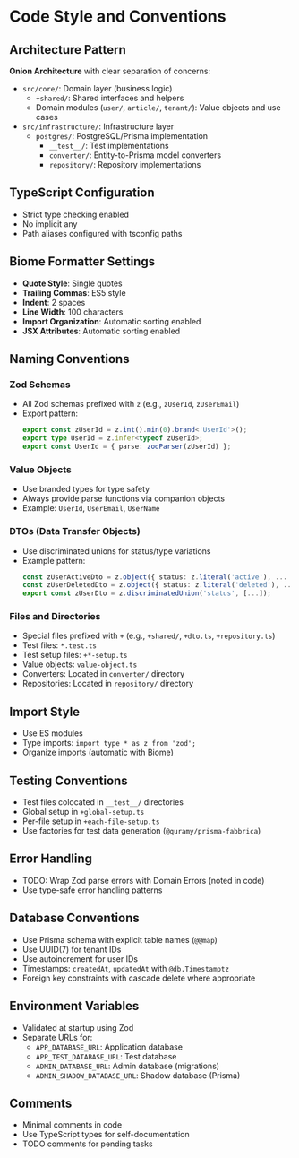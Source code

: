 # Code Style and Conventions

## Architecture Pattern
**Onion Architecture** with clear separation of concerns:
- `src/core/`: Domain layer (business logic)
  - `+shared/`: Shared interfaces and helpers
  - Domain modules (`user/`, `article/`, `tenant/`): Value objects and use cases
- `src/infrastructure/`: Infrastructure layer
  - `postgres/`: PostgreSQL/Prisma implementation
    - `__test__/`: Test implementations
    - `converter/`: Entity-to-Prisma model converters
    - `repository/`: Repository implementations

## TypeScript Configuration
- Strict type checking enabled
- No implicit any
- Path aliases configured with tsconfig paths

## Biome Formatter Settings
- **Quote Style**: Single quotes
- **Trailing Commas**: ES5 style
- **Indent**: 2 spaces
- **Line Width**: 100 characters
- **Import Organization**: Automatic sorting enabled
- **JSX Attributes**: Automatic sorting enabled

## Naming Conventions

### Zod Schemas
- All Zod schemas prefixed with `z` (e.g., `zUserId`, `zUserEmail`)
- Export pattern:
  ```typescript
  export const zUserId = z.int().min(0).brand<'UserId'>();
  export type UserId = z.infer<typeof zUserId>;
  export const UserId = { parse: zodParser(zUserId) };
  ```

### Value Objects
- Use branded types for type safety
- Always provide parse functions via companion objects
- Example: `UserId`, `UserEmail`, `UserName`

### DTOs (Data Transfer Objects)
- Use discriminated unions for status/type variations
- Example pattern:
  ```typescript
  const zUserActiveDto = z.object({ status: z.literal('active'), ... });
  const zUserDeletedDto = z.object({ status: z.literal('deleted'), ... });
  export const zUserDto = z.discriminatedUnion('status', [...]);
  ```

### Files and Directories
- Special files prefixed with `+` (e.g., `+shared/`, `+dto.ts`, `+repository.ts`)
- Test files: `*.test.ts`
- Test setup files: `+*-setup.ts`
- Value objects: `value-object.ts`
- Converters: Located in `converter/` directory
- Repositories: Located in `repository/` directory

## Import Style
- Use ES modules
- Type imports: `import type * as z from 'zod';`
- Organize imports (automatic with Biome)

## Testing Conventions
- Test files colocated in `__test__/` directories
- Global setup in `+global-setup.ts`
- Per-file setup in `+each-file-setup.ts`
- Use factories for test data generation (`@quramy/prisma-fabbrica`)

## Error Handling
- TODO: Wrap Zod parse errors with Domain Errors (noted in code)
- Use type-safe error handling patterns

## Database Conventions
- Use Prisma schema with explicit table names (`@@map`)
- Use UUID(7) for tenant IDs
- Use autoincrement for user IDs
- Timestamps: `createdAt`, `updatedAt` with `@db.Timestamptz`
- Foreign key constraints with cascade delete where appropriate

## Environment Variables
- Validated at startup using Zod
- Separate URLs for:
  - `APP_DATABASE_URL`: Application database
  - `APP_TEST_DATABASE_URL`: Test database
  - `ADMIN_DATABASE_URL`: Admin database (migrations)
  - `ADMIN_SHADOW_DATABASE_URL`: Shadow database (Prisma)

## Comments
- Minimal comments in code
- Use TypeScript types for self-documentation
- TODO comments for pending tasks